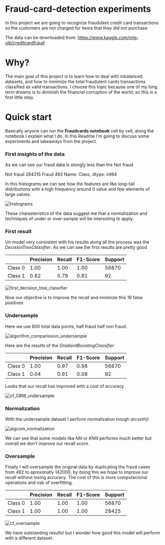 # Fraud-card-detection experiments
In this project we are going to recognize fraudulent credit card transactions so the customers are not charged for items that they did not purchase  

The data can be downloaded from: https://www.kaggle.com/mlg-ulb/creditcardfraud


# Why?

The main goal of this project is to learn how to deal with inbalanced datasets, and how to minimize the total fraudulent cards transactions classified as valid transactions. I choose this topic because one of my long term dreams is to diminish the financial corruption of the world, so this is a first little step.

# Quick start

Basically anyone can run the **Fraudcards notebook** cell by cell, along the notebook I explain what I do.
In this Readme I'm going to discuss some experiments and takeaways from the project.

### First insights of the data

As we can see our fraud data is stongly less than the Not fraud


Not fraud    284315
Fraud           492
Name: Class, dtype: int64


In this histograms we can see how the features are like long-tail distributions with a high frequency around 0 value and few elements of large values.

![histograms](https://github.com/isakez/Fraud-card-detection/assets/42270381/7888ae11-9d57-4969-913f-5db74f89ed0d)

These charasteristics of the data suggest me that a normalization and techniques of under or over-sample will be interesting to apply.

### First result 

Un model very consistent with his results along all the process was the *DecisionTreeClassifier*. As we can see the first results are pretty good

|           | Precision | Recall | F1-Score | Support |
|-----------|-----------|--------|----------|---------|
| Class 0   |    1.00   |  1.00  |   1.00   |  56870  |
| Class 1   |    0.82   |  0.79  |   0.81   |    92   |




![first_decision_tree_classifier](https://github.com/isakez/Fraud-card-detection/assets/42270381/7d503a4b-84c3-4f99-96b1-3706841cf0e0)

Now our objective is to improve the recall and minimize this 19 false positives

### Undersample

Here we use 800 total data points, half fraud half non fraud.


![algorithm_comparission_undersample](https://github.com/isakez/Fraud-card-detection/assets/42270381/3aba62c4-bd27-4e3e-b579-63dcc8e01bc6)

Here are the results of the *GradientBoostingClassifier*

|           | Precision | Recall | F1-Score | Support |
|-----------|-----------|--------|----------|---------|
| Class 0   |    1.00   |  0.97  |   0.98   |  56870  |
| Class 1   |    0.04   |  0.91  |   0.08   |    92   |

Looks that our recall has improved with a cost of accuracy

![cf_GBM_undersample](https://github.com/isakez/Fraud-card-detection/assets/42270381/d2f78034-453c-4862-918a-c4511c10513e)


### Normalization

With the undersample dataset I perform normalization trough *arcsinh()*

![algcom_normalization](https://github.com/isakez/Fraud-card-detection/assets/42270381/59b0da48-adc1-4bef-b15f-49bcf3444253)

We can see that some models like *NN* or *KNN* performs much better but overall we don't improve our recall score.

### Oversample

Finally I will oversample the original data by duplicating the fraud cases from 492 to aproximatly 142000, by doing this we hope to improve our recall without losing accuracy. The cost of this is more computacional operations and risk of overfitting.

|           | Precision | Recall | F1-Score | Support |
|-----------|-----------|--------|----------|---------|
| Class 0   |    1.00   |  1.00  |   1.00   |  56870  |
| Class 1   |    1.00   |  1.00  |   1.00   |  28425  |
         
![cf_oversample](https://github.com/isakez/Fraud-card-detection/assets/42270381/8d8c44ac-d0d1-4180-8ce4-24a5414fb729)

We have outstanding results! but I wonder how good this model will perform with a different dataset.


